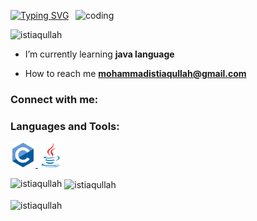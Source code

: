 [![Typing SVG](https://readme-typing-svg.demolab.com/?lines=Hi!+I+am+Abul+Hasnat+Mohammad+Istiaqullah;CSE+@+UIU-232)](https://git.io/typing-svg)
<img align="right" alt="coding" width="400" src="https://camo.githubusercontent.com/7de37139d0b4c1ce40865e799b446c0e963a3dd8fb68d239707237c40604fa3d/68747470733a2f2f63646e2e6472696262626c652e636f6d2f75736572732f3733303730332f73637265656e73686f74732f363538313234332f6176656e746f2e676966" >

<p align="left"> <img src="https://komarev.com/ghpvc/?username=istiaqullah&label=Profile%20views&color=0e75b6&style=flat" alt="istiaqullah" /> </p>

- I’m currently learning **java language**

-  How to reach me **mohammadistiaqullah@gmail.com**

<h3 align="left">Connect with me:</h3>
<p align="left">
</p>

<h3 align="left">Languages and Tools:</h3>
<p align="left"> <a href="https://www.cprogramming.com/" target="_blank" rel="noreferrer"> <img src="https://raw.githubusercontent.com/devicons/devicon/master/icons/c/c-original.svg" alt="c" width="40" height="40"/> </a> <a href="https://www.java.com" target="_blank" rel="noreferrer"> <img src="https://raw.githubusercontent.com/devicons/devicon/master/icons/java/java-original.svg" alt="java" width="40" height="40"/> </a> </p>

<p><img align="left" src="https://github-readme-stats.vercel.app/api/top-langs?username=istiaqullah&show_icons=true&locale=en&layout=compact" alt="istiaqullah" /></p>

<p>&nbsp;<img align="center" src="https://github-readme-stats.vercel.app/api?username=istiaqullah&show_icons=true&locale=en" alt="istiaqullah" /></p>

<p><img align="center" src="https://github-readme-streak-stats.herokuapp.com/?user=istiaqullah&" alt="istiaqullah" /></p>


